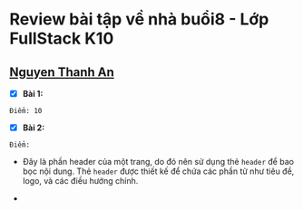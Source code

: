 # Review bài tập về nhà buổi8 - Lớp FullStack K10

## [Nguyen Thanh An](https://ann573.github.io/f8-fullstack-k10/BTVN/Day8/)

- [x] **Bài 1:**

`Điểm: 10`

- [x] **Bài 2:**

`Điểm: `

- Đây là phần header của một trang, do đó nên sử dụng thẻ `header` để bao bọc nội dung. Thẻ `header` được thiết kế để chứa các phần tử như tiêu đề, logo, và các điều hướng chính.

-
